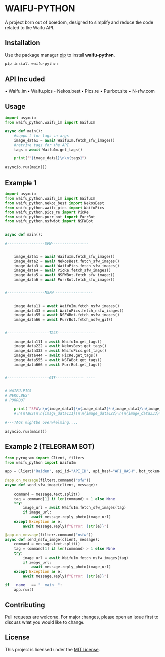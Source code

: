 # WAIFU-PYTHON

A project born out of boredom, designed to simplify and reduce the code related to the Waifu API.

## Installation

Use the package manager [pip](https://pip.pypa.io/en/stable/) to install **waifu-python**.

```bash
pip install waifu-python
```

## API Included

• Waifu.im
• Waifu.pics
• Nekos.best
• Pics.re
• Purrbot.site
• N-sfw.com

## Usage

```python
import asyncio
from waifu_python.waifu_im import WaifuIm

async def main():
    #support for tags in args 
    image_data1 = await WaifuIm.fetch_sfw_images()
    #retrive tags for the API
    tags = await WaifuIm.get_tags()

    print(f"{image_data1}\n\n{tags}")

asyncio.run(main())
```

## Example 1

```python
import asyncio
from waifu_python.waifu_im import WaifuIm
from waifu_python.nekos_best import NekosBest
from waifu_python.waifu_pics import WaifuPics
from waifu_python.pics_re import PicRe
from waifu_python.purr_bot import PurrBot
from waifu_python.nsfwbot import NSFWBot


async def main():

#-----------------SFW-----------------


    image_data1 = await WaifuIm.fetch_sfw_images()
    image_data2 = await NekosBest.fetch_sfw_images()
    image_data3 = await WaifuPics.fetch_sfw_images()
    image_data4 = await PicRe.fetch_sfw_images()
    image_data5 = await NSFWBot.fetch_sfw_images()
    image_data6 = await PurrBot.fetch_sfw_images()


#-----------------NSFW -----------------


    image_data11 = await WaifuIm.fetch_nsfw_images()
    image_data33 = await WaifuPics.fetch_nsfw_images()
    image_data55 = await NSFWBot.fetch_nsfw_images()
    image_data66 = await PurrBot.fetch_nsfw_gif()


#-------------------TAGS-----------------

    image_data111 = await WaifuIm.get_tags()
    image_data222 = await NekosBest.get_tags()
    image_data333 = await WaifuPics.get_tags()
    image_data444 = await PicRe.get_tags()
    image_data555 = await NSFWBot.get_tags()
    image_data666 = await PurrBot.get_tags()


#-------------------GIF------------- ----


# WAIFU.PICS
# NEKO.BEST
# PURRBOT

    print(f"SFW\n\n{image_data1}\n{image_data2}\n{image_data3}\n{image_data4}\n{image_data5}\n{image_data6}\n\nNSFW\n\n{image_data11}\n{image_data33}\n{image_data55}\n{image_data66}")
    #\n\nTAGS\n\n{image_data111}\n\n{image_data222}\n\n{image_data333}\n\n{image_data444}\n\n{image_data555}\n\n{image_data666}") 

#---TAGs mightbe overwhelming....

asyncio.run(main())
```

## Example 2 (TELEGRAM BOT)

```python
from pyrogram import Client, filters
from waifu_python import WaifuIm

app = Client("Raiden", api_id="API_ID", api_hash="API_HASH", bot_token="BOT_TOKEN")

@app.on_message(filters.command("sfw"))
async def send_sfw_image(client, message):
    
    command = message.text.split()
    tag = command[1] if len(command) > 1 else None
    try:
        image_url = await WaifuIm.fetch_sfw_images(tag)
        if image_url:
            await message.reply_photo(image_url)
    except Exception as e:
        await message.reply(f"Error: {str(e)}")

@app.on_message(filters.command("nsfw"))
async def send_nsfw_image(client, message):
    command = message.text.split()
    tag = command[1] if len(command) > 1 else None
    try:
        image_url = await WaifuIm.fetch_nsfw_images(tag)
        if image_url:
            await message.reply_photo(image_url)
    except Exception as e:
        await message.reply(f"Error: {str(e)}")

if __name__ == "__main__":
    app.run()
```

## Contributing

Pull requests are welcome. For major changes, please open an issue first
to discuss what you would like to change.

## License

This project is licensed under the [MIT License](https://choosealicense.com/licenses/mit/).
